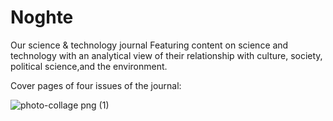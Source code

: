 # Noghte
Our science &amp; technology journal
Featuring content on science and technology with an analytical view of their relationship with culture, society, political science,and the environment.

Cover pages of four issues of the journal:

![photo-collage png (1)](https://github.com/user-attachments/assets/3a276eff-3f8e-4e2a-bc24-54dbf0876d72)
